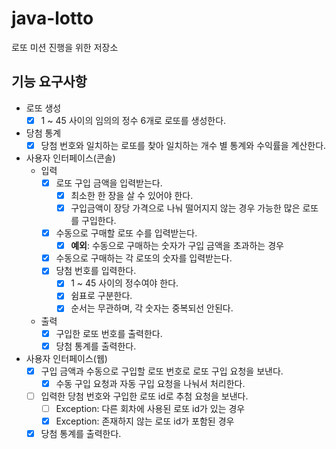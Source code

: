 # java-lotto
로또 미션 진행을 위한 저장소

## 기능 요구사항

* 로또 생성
    - [x] 1 ~ 45 사이의 임의의 정수 6개로 로또를 생성한다.
* 당첨 통계
    - [x] 당첨 번호와 일치하는 로또를 찾아 일치하는 개수 별 통계와 수익률을 계산한다.
* 사용자 인터페이스(콘솔)
    * 입력
        - [x] 로또 구입 금액을 입력받는다.
            - [x] 최소한 한 장을 살 수 있어야 한다.
            - [x] 구입금액이 장당 가격으로 나눠 떨어지지 않는 경우 가능한 많은 로또를 구입한다.
        - [x] 수동으로 구매할 로또 수를 입력받는다.
            - [x] **예외**: 수동으로 구매하는 숫자가 구입 금액을 초과하는 경우
        - [x] 수동으로 구매하는 각 로또의 숫자를 입력받는다.
        - [x] 당첨 번호를 입력한다.
            - [x] 1 ~ 45 사이의 정수여야 한다.
            - [x] 쉼표로 구분한다.
            - [x] 순서는 무관하며, 각 숫자는 중복되선 안된다.
    * 출력
        - [x] 구입한 로또 번호를 출력한다.
        - [x] 당첨 통계를 출력한다.
* 사용자 인터페이스(웹)
    - [x] 구입 금액과 수동으로 구입할 로또 번호로 로또 구입 요청을 보낸다.
        - [x] 수동 구입 요청과 자동 구입 요청을 나눠서 처리한다.
    - [ ] 입력한 당첨 번호와 구입한 로또 id로 추첨 요청을 보낸다.
        - [ ] Exception: 다른 회차에 사용된 로또 id가 있는 경우
        - [x] Exception: 존재하지 않는 로또 id가 포함된 경우
    - [x] 당첨 통계를 출력한다.
